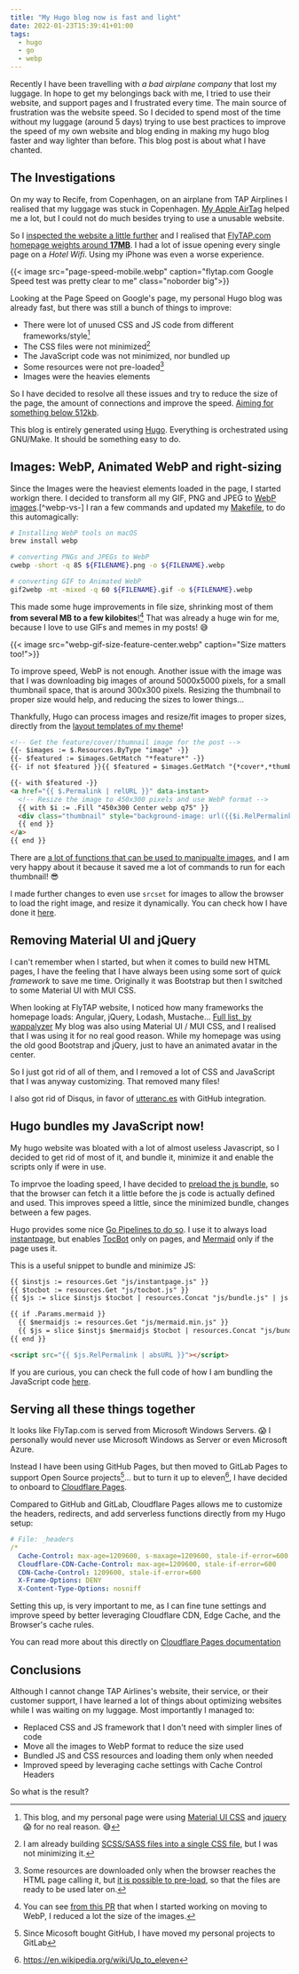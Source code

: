 ```yaml
---
title: "My Hugo blog now is fast and light"
date: 2022-01-23T15:39:41+01:00
tags:
  - hugo
  - go
  - webp
---
```

Recently I have been travelling with _a bad airplane company_ that lost my 
luggage. In hope to get my belongings back with me, I tried to use their
website, and support pages and I frustrated every time. The main source of 
frustration was the website speed. So I decided to spend most of the time 
without my luggage (around 5 days) trying to use best practices to improve the 
speed of my own website and blog ending in making my hugo blog faster and way
lighter than before. This blog post is about what I have chanted.

<!--more-->

## The Investigations
On my way to Recife, from Copenhagen, on an airplane from TAP Airplines I 
realised that my luggage was stuck in Copenhagen. [My Apple AirTag](apple-airtag-tap-luggage.webp) 
helped me a lot, but I could not do much besides trying to use a unusable 
website.

So I [inspected the website a little further](https://pagespeed.web.dev/report?url=http%3A%2F%2Fflytap.com%2F) 
and I realised that [FlyTAP.com homepage weights around **17MB**](flytap.com-size.webp). 
I had a lot of issue opening every single page on a _Hotel Wifi_. Using my 
iPhone was even a worse experience.

{{< image src="page-speed-mobile.webp" caption="flytap.com Google Speed test was pretty clear to me" class="noborder big">}}

Looking at the Page Speed on Google's page, my personal Hugo blog was already 
fast, but there was still a bunch of things to improve:

* There were lot of unused CSS and JS code from different frameworks/style[^deps-fix]
* The CSS files were not minimized[^css-fix]
* The JavaScript code was not minimized, nor bundled up
* Some resources were not pre-loaded[^preload]
* Images were the heavies elements

So I have decided to resolve all these issues and try to reduce the size of the
page, the amount of connections and improve the speed. [Aiming for something 
below 512kb](http://512kb.club/).

This blog is entirely generated using [Hugo](https://gohugo.io). 
Everything is orchestrated using GNU/Make. It should be something 
easy to do.

[^css-fix]: I am already building 
[SCSS/SASS files into a single CSS file](https://gitlab.com/koalalorenzo/blog/-/blob/dc77e8d2ae9d6de9db8fc23b4539aec6fc15cbb5/layouts/partials/head.html#L30), 
but I was not minimizing it.

[^deps-fix]: This blog, and my personal page were using 
[Material UI CSS](https://www.muicss.com/) and [jquery](https://jquery.com/) 😱 
for no real reason. 😅

[^preload]: Some resources are downloaded only when the browser reaches the 
HTML page calling it, but [it is possible to pre-load](https://developer.mozilla.org/en-US/docs/Web/HTML/Link_types/preload),
so that the files are ready to be used later on.

## Images: WebP, Animated WebP and right-sizing
Since the Images were the heaviest elements loaded in the page, I started 
workign there. I decided to transform all my GIF, PNG and JPEG to [WebP images](https://en.wikipedia.org/wiki/WebP).[^webp-vs-]
I ran a few commands and updated my [Makefile](https://gitlab.com/koalalorenzo/blog/-/blob/dc77e8d2ae9d6de9db8fc23b4539aec6fc15cbb5/Makefile#L44), to do this automagically:

```bash
# Installing WebP tools on macOS
brew install webp

# converting PNGs and JPEGs to WebP
cwebp -short -q 85 ${FILENAME}.png -o ${FILENAME}.webp

# converting GIF to Animated WebP
gif2webp -mt -mixed -q 60 ${FILENAME}.gif -o ${FILENAME}.webp
```

This made some huge improvements in file size, shrinking most of them **from 
several MB to a few kilobites**![^size-image-changes] That was already a huge 
win for me, because I love to use GIFs and memes in my posts! 😅

[^size-image-changes]: You can see [from this PR](https://gitlab.com/koalalorenzo/blog/-/merge_requests/4/diffs#3fa76e96f26c99e5110e368f3bbed165427a47e1) that when I started working on
moving to WebP, I reduced a lot the size of the images.

{{< image src="webp-gif-size-feature-center.webp" caption="Size matters too!">}}

To improve speed, WebP is not enough. Another issue with the image was that
I was downloading big images of around 5000x5000 pixels, for a small thumbnail
space, that is around 300x300 pixels. Resizing the thumbnail to proper size
would help, and reducing the sizes to lower things... 

Thankfully, Hugo can process images and resize/fit images to proper sizes, 
directly from the [layout templates of my theme](https://gitlab.com/koalalorenzo/blog/-/blob/dc77e8d2ae9d6de9db8fc23b4539aec6fc15cbb5/layouts/_default/page-short.html#L15)!

```html
<!-- Get the feature/cover/thumnail image for the post -->
{{- $images := $.Resources.ByType "image" -}}
{{- $featured := $images.GetMatch "*feature*" -}}
{{- if not $featured }}{{ $featured = $images.GetMatch "{*cover*,*thumbnail*}" }}{{ end -}}    

{{- with $featured -}}
<a href="{{ $.Permalink | relURL }}" data-instant>
  <!-- Resize the image to 450x300 pixels and use WebP format -->
  {{ with $i := .Fill "450x300 Center webp q75" }}
  <div class="thumbnail" style="background-image: url({{$i.RelPermalink}});"></div>
  {{ end }}
</a>
{{ end }}
```

There are [a lot of functions that can be used to manipualte images](https://gohugo.io/content-management/image-processing/), 
and I am very happy about it because it saved me a lot of commands to 
run for each thumbnail! 😎 

I made further changes to even use `srcset` for images to allow the browser to 
load the right image, and resize it dynamically. You can check how I have done
it [here](https://gitlab.com/koalalorenzo/blog/-/blob/dc77e8d2ae9d6de9db8fc23b4539aec6fc15cbb5/layouts/shortcodes/image.html).

## Removing Material UI and jQuery
I can't remember when I started, but  when it comes to build new HTML pages, 
I have the feeling that I have always been using some sort of _quick framework_ 
to save me time. Originally it was Bootstrap but then I switched to some 
Material UI with MUI CSS.

When looking at FlyTAP website, I noticed how many frameworks the homepage 
loads: Angular, jQuery, Lodash, Mustache...  [Full list, by wappalyzer](wappalyzer_flytap-com.csv)
My blog was also using Material UI / MUI CSS, and I realised that I was using
it for no real good reason. While my homepage was using the old good Bootstrap 
and jQuery, just to have an animated avatar in the center.

So I just got rid of all of them, and I removed a lot of CSS and JavaScript that
I was anyway customizing. That removed many files!

I also got rid of Disqus, in favor of [utteranc.es](https://utteranc.es) with 
GitHub integration.

## Hugo bundles my JavaScript now!
My hugo website was bloated with a lot of almost useless Javascript, so I 
decided to get rid of most of it, and bundle it, minimize it and enable the 
scripts only if were in use.

To imprvoe the loading speed, I have decided to [preload the js bundle](https://developer.mozilla.org/en-US/docs/Web/HTML/Link_types/preload), 
so that the browser can fetch it a little before the js code is actually defined
and used. This improves speed a little, since the minimized bundle, changes 
between a few pages.

Hugo provides some nice [Go Pipelines to do so](https://gohugo.io/hugo-pipes/bundling/). 
I use it to always load [instantpage](https://instant.page), but enables
[TocBot](https://tscanlin.github.io/tocbot/) only on pages, and 
[Mermaid](https://mermaid-js.github.io/mermaid/#/) only if the page uses it.

This is a useful snippet to bundle and minimize JS:

```html
{{ $instjs := resources.Get "js/instantpage.js" }}
{{ $tocbot := resources.Get "js/tocbot.js" }}
{{ $js := slice $instjs $tocbot | resources.Concat "js/bundle.js" | js.Build | minify | fingerprint }}

{{ if .Params.mermaid }}
  {{ $mermaidjs := resources.Get "js/mermaid.min.js" }}
  {{ $js = slice $instjs $mermaidjs $tocbot | resources.Concat "js/bundle.js" | js.Build | minify | fingerprint }}
{{ end }}

<script src="{{ $js.RelPermalink | absURL }}"></script>
```

If you are curious, you can check the full code of how I am bundling the 
JavaScript code [here](https://gitlab.com/koalalorenzo/blog/-/blob/main/layouts/partials/scripts.html).

## Serving all these things together
It looks like FlyTap.com is served from Microsoft Windows Servers. 😱 I 
personally would never use Microsoft Windows as Server or even Microsoft Azure. 

Instead I have been using GitHub Pages, but then moved to GitLab Pages to 
support Open Source projects[^why-use-gitlab]... but to turn it up to 
eleven[^eleven], I have  decided to onboard to 
[Cloudflare Pages](https://pages.dev).

Compared to GitHub and GitLab, Cloudflare Pages allows me to customize
the headers, redirects, and add serverless functions directly from my Hugo
setup:

[^eleven]: https://en.wikipedia.org/wiki/Up_to_eleven

[^why-use-gitlab]: Since Micosoft bought GitHub, I have moved my personal 
                   projects to GitLab

```yaml
# File: _headers
/*
  Cache-Control: max-age=1209600, s-maxage=1209600, stale-if-error=600
  Cloudflare-CDN-Cache-Control: max-age=1209600, stale-if-error=600
  CDN-Cache-Control: 1209600, stale-if-error=600
  X-Frame-Options: DENY
  X-Content-Type-Options: nosniff
```

Setting this up, is very important to me, as I can fine tune settings and 
improve speed by better leveraging Cloudflare CDN, Edge Cache, and the
Browser's cache rules.

You can read more about this directly on 
[Cloudflare Pages documentation](https://developers.cloudflare.com/pages/platform/headers)

## Conclusions
Although I cannot change TAP Airlines's website, their service, or their customer 
support, I have learned a lot of things about optimizing websites while I was
waiting on my luggage. Most importantly I managed to:

* Replaced CSS and JS framework that I don't need with simpler lines of code 
* Move all the images to WebP format to reduce the size used
* Bundled JS and CSS resources and loading them only when needed
* Improved speed by leveraging cache settings with Cache Control Headers

So what is the result?
